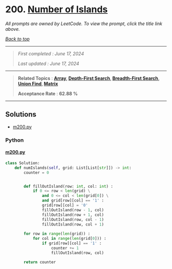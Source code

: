 # 200. [Number of Islands](<https://leetcode.com/problems/number-of-islands>)

*All prompts are owned by LeetCode. To view the prompt, click the title link above.*

*[Back to top](<../README.md>)*

------

> *First completed : June 17, 2024*
>
> *Last updated : June 17, 2024*

------

> **Related Topics** : **[Array](<by_topic/Array.md>), [Depth-First Search](<by_topic/Depth-First Search.md>), [Breadth-First Search](<by_topic/Breadth-First Search.md>), [Union Find](<by_topic/Union Find.md>), [Matrix](<by_topic/Matrix.md>)**
>
> **Acceptance Rate** : **62.88 %**

------

## Solutions

- [m200.py](<../my-submissions/m200.py>)
### Python
#### [m200.py](<../my-submissions/m200.py>)
```Python
class Solution:
    def numIslands(self, grid: List[List[str]]) -> int:
        counter = 0


        def fillOutIsland(row: int, col: int) :
            if 0 <= row < len(grid) \
                and 0 <= col < len(grid[0]) \
                and grid[row][col] == '1' :
                grid[row][col] = '0'
                fillOutIsland(row - 1, col)
                fillOutIsland(row + 1, col)
                fillOutIsland(row, col - 1)
                fillOutIsland(row, col + 1)
            
        for row in range(len(grid)) :
            for col in range(len(grid[0])) :
                if grid[row][col] == '1' :
                    counter += 1
                    fillOutIsland(row, col)

        return counter
```

